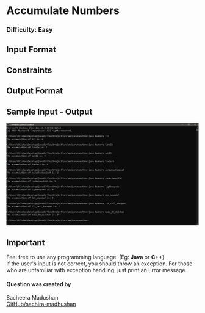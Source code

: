 # Accumulate Numbers

### Difficulty: Easy  


## Input Format


## Constraints


## Output Format


## Sample Input - Output
![](outputs.jpeg)

## Important
Feel free to use any programming language. (Eg: **Java** or **C++**)  
If the user's input is not correct, you should throw an exception. For those who are unfamiliar with exception handling, just print an Error message.  

#### Question was created by
Sacheera Madushan  
[GitHub/sachira-madhushan](https://github.com/sachira-madhushan)  


